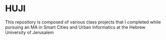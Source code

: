 # HUJI
This repository is composed of various class projects that I completed while pursuing an MA in Smart Cities and Urban Informatics at the Hebrew University of Jerusalem
